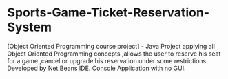 # Sports-Game-Ticket-Reservation-System
[Object Oriented Programming course project] - Java Project applying all Object Oriented Programming concepts  ,allows the user to reserve his seat for a game ,cancel or upgrade his reservation under some restrictions.
Developed by Net Beans IDE.
Console Application with no GUI.
